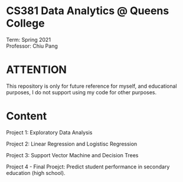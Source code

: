 # CS381 Data Analytics @ Queens College
Term: Spring 2021 \
Professor: Chiu Pang

# ATTENTION
This repository is only for future reference for myself, and educational purposes, I do not support using my code for other purposes.

# Content
Project 1: Exploratory Data Analysis

Project 2: Linear Regression and Logistisc Regression

Project 3: Support Vector Machine and Decision Trees

Project 4 - Final Proejct: Predict student performance in secondary education (high school).
